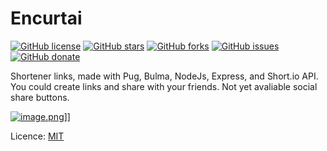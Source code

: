 # Encurtai

[![GitHub license](https://img.shields.io/github/license/studiourbanna/encurtai?style=for-the-badge)](https://github.com/studiourbanna/encurtai)
[![GitHub stars](https://img.shields.io/github/stars/studiourbanna/encurtai?style=for-the-badge)](https://github.com/studiourbanna/encurtai/stargazers)
[![GitHub forks](https://img.shields.io/github/forks/studiourbanna/encurtai?style=for-the-badge)](https://github.com/clcmo/encurtai/network)
[![GitHub issues](https://img.shields.io/github/issues/studiourbanna/encurtai?style=for-the-badge)](https://github.com/clcmo/encurtai/issues)
[![GitHub donate](https://img.shields.io/github/sponsors/clcmo?color=pink&style=for-the-badge)](https://github.com/sponsors/clcmo)

Shortener links, made with Pug, Bulma, NodeJs, Express, and Short.io API.
You could create links and share with your friends.
Not yet avaliable social share buttons.

[![image.png](https://pbs.twimg.com/media/Fxj3yRaXsAIGXlf?format=jpg&name=4096x4096)](https://encurtai.com)]]

Licence: [MIT](LICENSE)
